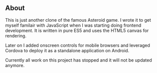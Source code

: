 ## About
This is just another clone of the famous Asteroid game. I wrote it to get myself familair with JavaScript when I was starting doing frontend development. It is written in pure ES5 and uses the HTML5 canvas for rendering.

Later on I added onscreen controls for mobile browsers and leveraged Cordova to deploy it as a standalone application on Android. 

Currently all work on this project has stopped and it will not be updated anymore.
